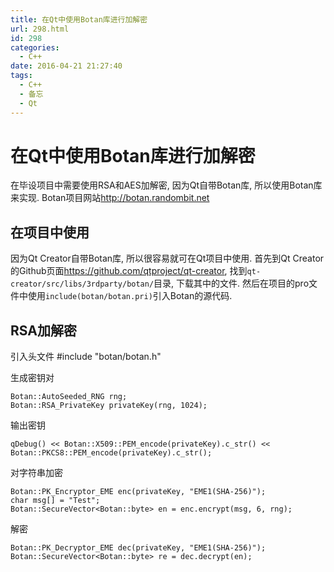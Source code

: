```yaml
---
title: 在Qt中使用Botan库进行加解密
url: 298.html
id: 298
categories:
  - C++
date: 2016-04-21 21:27:40
tags:
  - C++
  - 备忘
  - Qt
---
```


# 在Qt中使用Botan库进行加解密

在毕设项目中需要使用RSA和AES加解密, 因为Qt自带Botan库, 所以使用Botan库来实现. Botan项目网站<http://botan.randombit.net>

## 在项目中使用

因为Qt Creator自带Botan库, 所以很容易就可在Qt项目中使用. 首先到Qt Creator的Github页面<https://github.com/qtproject/qt-creator>, 找到`qt-creator/src/libs/3rdparty/botan/`目录, 下载其中的文件. 然后在项目的pro文件中使用`include(botan/botan.pri)`引入Botan的源代码.

## RSA加解密

引入头文件
    #include "botan/botan.h"

生成密钥对

    Botan::AutoSeeded_RNG rng;
    Botan::RSA_PrivateKey privateKey(rng, 1024);

输出密钥

    qDebug() << Botan::X509::PEM_encode(privateKey).c_str() << Botan::PKCS8::PEM_encode(privateKey).c_str();
    
对字符串加密

    Botan::PK_Encryptor_EME enc(privateKey, "EME1(SHA-256)");
    char msg[] = "Test";
    Botan::SecureVector<Botan::byte> en = enc.encrypt(msg, 6, rng);

解密

    Botan::PK_Decryptor_EME dec(privateKey, "EME1(SHA-256)");
    Botan::SecureVector<Botan::byte> re = dec.decrypt(en);
    